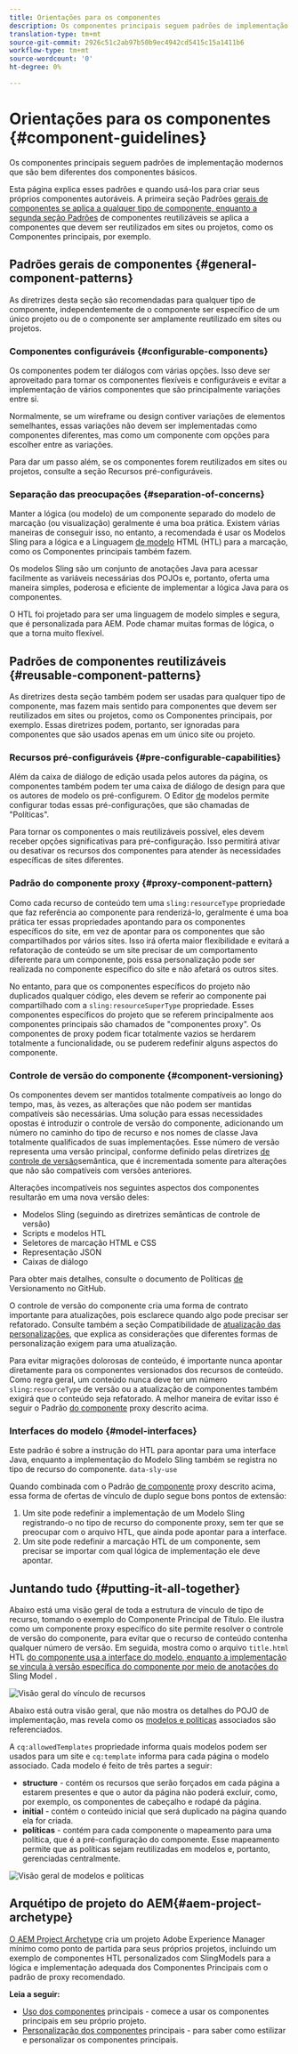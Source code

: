 ```yaml
---
title: Orientações para os componentes
description: Os componentes principais seguem padrões de implementação modernos que são bem diferentes dos componentes básicos.
translation-type: tm+mt
source-git-commit: 2926c51c2ab97b50b9ec4942cd5415c15a1411b6
workflow-type: tm+mt
source-wordcount: '0'
ht-degree: 0%

---
```



# Orientações para os componentes {#component-guidelines}

Os componentes [](overview.md) principais seguem padrões de implementação modernos que são bem diferentes dos componentes básicos.

Esta página explica esses padrões e quando usá-los para criar seus próprios componentes autoráveis. A primeira seção Padrões [gerais de componentes se aplica a qualquer tipo de componente, enquanto a segunda seção Padrões](#general-component-patterns) de componentes [](#reusable-component-patterns) reutilizáveis se aplica a componentes que devem ser reutilizados em sites ou projetos, como os Componentes principais, por exemplo.

## Padrões gerais de componentes {#general-component-patterns}

As diretrizes desta seção são recomendadas para qualquer tipo de componente, independentemente de o componente ser específico de um único projeto ou de o componente ser amplamente reutilizado em sites ou projetos.

### Componentes configuráveis {#configurable-components}

Os componentes podem ter diálogos com várias opções. Isso deve ser aproveitado para tornar os componentes flexíveis e configuráveis e evitar a implementação de vários componentes que são principalmente variações entre si.

Normalmente, se um wireframe ou design contiver variações de elementos semelhantes, essas variações não devem ser implementadas como componentes diferentes, mas como um componente com opções para escolher entre as variações.

Para dar um passo além, se os componentes forem reutilizados em sites ou projetos, consulte a seção Recursos [](#pre-configurable-capabilities) pré-configuráveis.

### Separação das preocupações {#separation-of-concerns}

Manter a lógica (ou modelo) de um componente separado do modelo de marcação (ou visualização) geralmente é uma boa prática. Existem várias maneiras de conseguir isso, no entanto, a recomendada é usar os Modelos [](https://sling.apache.org/documentation/bundles/models.html) Sling para a lógica e a Linguagem [de modelo](https://docs.adobe.com/content/help/pt-BR/experience-manager-htl/using/overview.html) HTML (HTL) para a marcação, como os Componentes principais também fazem.

Os modelos Sling são um conjunto de anotações Java para acessar facilmente as variáveis necessárias dos POJOs e, portanto, oferta uma maneira simples, poderosa e eficiente de implementar a lógica Java para os componentes.

O HTL foi projetado para ser uma linguagem de modelo simples e segura, que é personalizada para AEM. Pode chamar muitas formas de lógica, o que a torna muito flexível.

## Padrões de componentes reutilizáveis {#reusable-component-patterns}

As diretrizes desta seção também podem ser usadas para qualquer tipo de componente, mas fazem mais sentido para componentes que devem ser reutilizados em sites ou projetos, como os Componentes principais, por exemplo. Essas diretrizes podem, portanto, ser ignoradas para componentes que são usados apenas em um único site ou projeto.

### Recursos pré-configuráveis {#pre-configurable-capabilities}

Além da caixa de diálogo de edição usada pelos autores da página, os componentes também podem ter uma caixa de diálogo de design para que os autores de modelo os pré-configurem. O Editor [de](https://docs.adobe.com/content/help/en/experience-manager-cloud-service/sites/authoring/features/templates.html) modelos permite configurar todas essas pré-configurações, que são chamadas de &quot;Políticas&quot;.

Para tornar os componentes o mais reutilizáveis possível, eles devem receber opções significativas para pré-configuração. Isso permitirá ativar ou desativar os recursos dos componentes para atender às necessidades específicas de sites diferentes.

### Padrão do componente proxy {#proxy-component-pattern}

Como cada recurso de conteúdo tem uma `sling:resourceType` propriedade que faz referência ao componente para renderizá-lo, geralmente é uma boa prática ter essas propriedades apontando para os componentes específicos do site, em vez de apontar para os componentes que são compartilhados por vários sites. Isso irá oferta maior flexibilidade e evitará a refatoração de conteúdo se um site precisar de um comportamento diferente para um componente, pois essa personalização pode ser realizada no componente específico do site e não afetará os outros sites.

No entanto, para que os componentes específicos do projeto não duplicados qualquer código, eles devem se referir ao componente pai compartilhado com a `sling:resourceSuperType` propriedade. Esses componentes específicos do projeto que se referem principalmente aos componentes principais são chamados de &quot;componentes proxy&quot;. Os componentes de proxy podem ficar totalmente vazios se herdarem totalmente a funcionalidade, ou se puderem redefinir alguns aspectos do componente.

### Controle de versão do componente {#component-versioning}

Os componentes devem ser mantidos totalmente compatíveis ao longo do tempo, mas, às vezes, as alterações que não podem ser mantidas compatíveis são necessárias. Uma solução para essas necessidades opostas é introduzir o controle de versão do componente, adicionando um número no caminho do tipo de recurso e nos nomes de classe Java totalmente qualificados de suas implementações. Esse número de versão representa uma versão principal, conforme definido pelas diretrizes [de controle de versão](https://semver.org/)semântica, que é incrementada somente para alterações que não são compatíveis com versões anteriores.

Alterações incompatíveis nos seguintes aspectos dos componentes resultarão em uma nova versão deles:

* Modelos Sling (seguindo as diretrizes semânticas de controle de versão)
* Scripts e modelos HTL
* Seletores de marcação HTML e CSS
* Representação JSON
* Caixas de diálogo

Para obter mais detalhes, consulte o documento de Políticas [de](https://github.com/adobe/aem-core-wcm-components/wiki/Versioning-Policies) Versionamento no GitHub.

O controle de versão do componente cria uma forma de contrato importante para atualizações, pois esclarece quando algo pode precisar ser refatorado. Consulte também a seção Compatibilidade de [atualização das personalizações](customizing.md#upgrade-compatibility-of-customizations), que explica as considerações que diferentes formas de personalização exigem para uma atualização.

Para evitar migrações dolorosas de conteúdo, é importante nunca apontar diretamente para os componentes versionados dos recursos de conteúdo. Como regra geral, um conteúdo nunca deve ter um número `sling:resourceType` de versão ou a atualização de componentes também exigirá que o conteúdo seja refatorado. A melhor maneira de evitar isso é seguir o Padrão [do componente](#proxy-component-pattern) proxy descrito acima.

### Interfaces do modelo {#model-interfaces}

Este padrão é sobre a instrução do HTL para apontar para uma interface Java, enquanto a implementação do Modelo Sling também se registra no tipo de recurso do componente. `data-sly-use`

Quando combinada com o Padrão [de componente](#proxy-component-pattern) proxy descrito acima, essa forma de ofertas de vínculo de duplo segue bons pontos de extensão:

1. Um site pode redefinir a implementação de um Modelo Sling registrando-o no tipo de recurso do componente proxy, sem ter que se preocupar com o arquivo HTL, que ainda pode apontar para a interface.
1. Um site pode redefinir a marcação HTL de um componente, sem precisar se importar com qual lógica de implementação ele deve apontar.

## Juntando tudo {#putting-it-all-together}

Abaixo está uma visão geral de toda a estrutura de vínculo de tipo de recurso, tomando o exemplo do Componente Principal de Título. Ele ilustra como um componente proxy específico do site permite resolver o controle de versão do componente, para evitar que o recurso de conteúdo contenha qualquer número de versão. Em seguida, mostra como o arquivo `title.html` HTL [do componente usa a interface do modelo, enquanto a implementação se vincula à versão específica do componente por meio de anotações do](https://docs.adobe.com/content/help/pt-BR/experience-manager-htl/using/overview.html) Sling Model [](https://sling.apache.org/documentation/bundles/models.html) .

![Visão geral do vínculo de recursos](/help/assets/chlimage_1-32.png)

Abaixo está outra visão geral, que não mostra os detalhes do POJO de implementação, mas revela como os [modelos e políticas](https://docs.adobe.com/content/help/en/experience-manager-cloud-service/implementing/components-templates/templates.html) associados são referenciados.

A `cq:allowedTemplates` propriedade informa quais modelos podem ser usados para um site e `cq:template` informa para cada página o modelo associado. Cada modelo é feito de três partes a seguir:

* **structure** - contém os recursos que serão forçados em cada página a estarem presentes e que o autor da página não poderá excluir, como, por exemplo, os componentes de cabeçalho e rodapé da página.
* **initial** - contém o conteúdo inicial que será duplicado na página quando ela for criada.
* **políticas** - contém para cada componente o mapeamento para uma política, que é a pré-configuração do componente. Esse mapeamento permite que as políticas sejam reutilizadas em modelos e, portanto, gerenciadas centralmente.

![Visão geral de modelos e políticas](/help/assets/screen_shot_2018-12-07at093102.png)

## Arquétipo de projeto do AEM{#aem-project-archetype}

[O AEM Project Archetype](/help/developing/archetype/overview.md) cria um projeto Adobe Experience Manager mínimo como ponto de partida para seus próprios projetos, incluindo um exemplo de componentes HTL personalizados com SlingModels para a lógica e implementação adequada dos Componentes Principais com o padrão de proxy recomendado.

**Leia a seguir:**

* [Uso dos componentes](/help/get-started/using.md) principais - comece a usar os componentes principais em seu próprio projeto.
* [Personalização dos componentes](customizing.md) principais - para saber como estilizar e personalizar os componentes principais.
